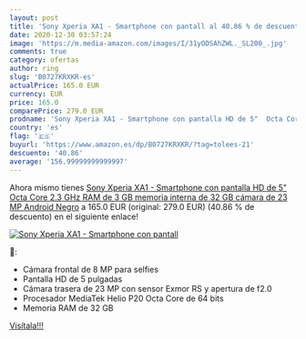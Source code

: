 ```yaml
---
layout: post
title: 'Sony Xperia XA1 - Smartphone con pantall al 40.86 % de descuento'
date: 2020-12-30 03:57:24
image: 'https://m.media-amazon.com/images/I/31yODSAhZWL._SL200_.jpg'
comments: true
category: ofertas
author: ring
slug: 'B0727KRXKR-es'
actualPrice: 165.0 EUR
currency: EUR
price: 165.0
comparePrice: 279.0 EUR
prodname: 'Sony Xperia XA1 - Smartphone con pantalla HD de 5"  Octa Core 2.3 GHz  RAM de 3 GB  memoria interna de 32 GB  cámara de 23 MP  Android  Negro'
country: 'es'
flag: '🇪🇸'
buyurl: 'https://www.amazon.es/dp/B0727KRXKR/?tag=tolees-21'
descuento: '40.86'
average: '156.99999999999997'
---
```


Ahora mismo tienes [Sony Xperia XA1 - Smartphone con pantalla HD de 5"  Octa Core 2.3 GHz  RAM de 3 GB  memoria interna de 32 GB  cámara de 23 MP  Android  Negro](https://www.amazon.es/dp/B0727KRXKR/?tag=tolees-21) a 165.0 EUR (original: 279.0 EUR) (40.86 %  de descuento) en el siguiente enlace!

[![Sony Xperia XA1 - Smartphone con pantall](https://m.media-amazon.com/images/I/31yODSAhZWL._SL200_.jpg)](https://www.amazon.es/dp/B0727KRXKR/?tag=tolees-21)

🔎:

- Cámara frontal de 8 MP para selfies
- Pantalla HD de 5 pulgadas
- Cámara trasera de 23 MP con sensor Exmor RS y apertura de f2.0
- Procesador MediaTek Helio P20 Octa Core de 64 bits
- Memoria RAM de 32 GB

[Visítala!!!](https://www.amazon.es/dp/B0727KRXKR/?tag=tolees-21)
